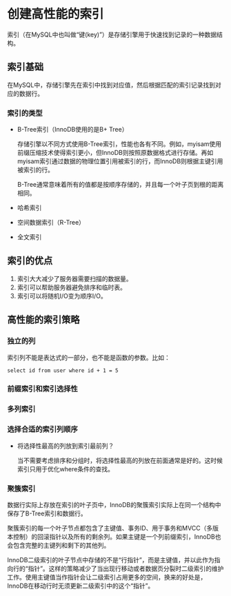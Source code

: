 # 创建高性能的索引

索引（在MySQL中也叫做“键(key)”）是存储引擎用于快速找到记录的一种数据结构。

## 索引基础

在MySQL中，存储引擎先在索引中找到对应值，然后根据匹配的索引记录找到对应的数据行。

### 索引的类型

- B-Tree索引（InnoDB使用的是B+ Tree）

  存储引擎以不同方式使用B-Tree索引，性能也各有不同。例如，myisam使用前缀压缩技术使得索引更小，但InnoDB则按照原数据格式进行存储。再如myisam索引通过数据的物理位置引用被索引的行，而InnoDB则根据主键引用被索引的行。

  B-Tree通常意味着所有的值都是按顺序存储的，并且每一个叶子页到根的距离相同。

- 哈希索引

- 空间数据索引（R-Tree）

- 全文索引

## 索引的优点

1. 索引大大减少了服务器需要扫描的数据量。
2. 索引可以帮助服务器避免排序和临时表。
3. 索引可以将随机I/O变为顺序I/O。

## 高性能的索引策略

### 独立的列

索引列不能是表达式的一部分，也不能是函数的参数。比如：

`select id from user where id + 1 = 5`

### 前缀索引和索引选择性

### 多列索引

### 选择合适的索引列顺序

- 将选择性最高的列放到索引最前列？

  当不需要考虑排序和分组时，将选择性最高的列放在前面通常是好的。这时候索引只用于优化where条件的查找。

### 聚簇索引

数据行实际上存放在索引的叶子页中，InnoDB的聚簇索引实际上在同一个结构中保存了B-Tree索引和数据行。

聚簇索引的每一个叶子节点都包含了主键值、事务ID、用于事务和MVCC（多版本控制）的回滚指针以及所有的剩余列。如果主键是一个列前缀索引，InnoDB也会包含完整的主键列和剩下的其他列。

InnoDB二级索引的叶子节点中存储的不是“行指针”，而是主键值，并以此作为指向行的“指针”。这样的策略减少了当出现行移动或者数据页分裂时二级索引的维护工作。使用主键值当作指针会让二级索引占用更多的空间，换来的好处是，InnoDB在移动行时无须更新二级索引中的这个“指针”。